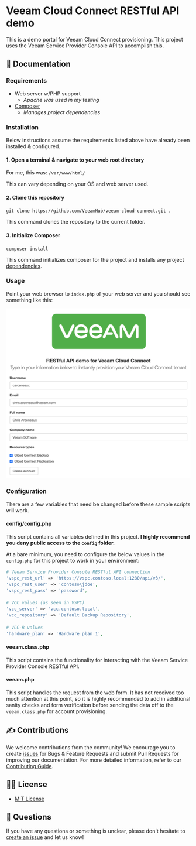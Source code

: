 # Veeam Cloud Connect RESTful API demo

This is a demo portal for Veeam Cloud Connect provisioning. This project uses the Veeam Service Provider Console API to accomplish this.

## 📗 Documentation

### Requirements

* Web server w/PHP support
  * *Apache was used in my testing*
* [Composer](https://getcomposer.org/)
  * *Manages project dependencies*

### Installation

Below instructions assume the requirements listed above have already been installed & configured.

#### 1. Open a terminal & navigate to your web root directory

For me, this was: `/var/www/html/`

This can vary depending on your OS and web server used.

#### 2. Clone this repository

`git clone https://github.com/VeeamHub/veeam-cloud-connect.git .`

This command clones the repository to the current folder.

#### 3. Initialize Composer

`composer install`

This command initializes composer for the project and installs any project [dependencies](composer.json).

### Usage

Point your web browser to `index.php` of your web server and you should see something like this:

![Screenshot](example_form.png)

### Configuration

There are a few variables that need be changed before these sample scripts will work.

#### config/config.php

This script contains all variables defined in this project. **I highly recommend you deny public access to the `config` folder.**

At a bare minimum, you need to configure the below values in the `config.php` for this project to work in your environment:

```php
# Veeam Service Provider Console RESTful API connection
'vspc_rest_url' => 'https://vspc.contoso.local:1280/api/v3/',
'vspc_rest_user' => 'contoso\jdoe',
'vspc_rest_pass' => 'password',

# VCC values (as seen in VSPC)
'vcc_server' => 'vcc.contoso.local',
'vcc_repository' => 'Default Backup Repository',

# VCC-R values
'hardware_plan' => 'Hardware plan 1',
```

#### veeam.class.php

This script contains the functionality for interacting with the Veeam Service Provider Console RESTful API.

#### veeam.php

This script handles the request from the web form. It has not received too much attention at this point, so it is highly recommended to add in additional sanity checks and form verification before sending the data off to the `veeam.class.php` for account provisioning.

## ✍ Contributions

We welcome contributions from the community! We encourage you to create [issues](https://github.com/VeeamHub/cloudconnect/issues/new/choose) for Bugs & Feature Requests and submit Pull Requests for improving our documentation. For more detailed information, refer to our [Contributing Guide](CONTRIBUTING.md).

## 🤝🏾 License

* [MIT License](LICENSE)

## 🤔 Questions

If you have any questions or something is unclear, please don't hesitate to [create an issue](https://github.com/VeeamHub/cloudconnect/issues/new/choose) and let us know!
